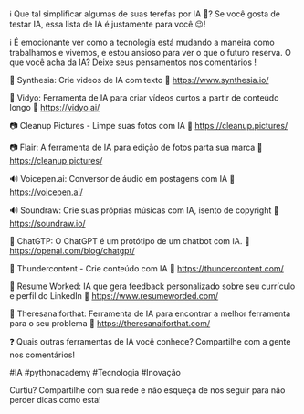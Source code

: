 
ℹ️ Que tal simplificar algumas de suas terefas por IA 🤖? Se você gosta de testar IA, essa lista de IA é justamente para você 😉!

ℹ️ É emocionante ver como a tecnologia está mudando a maneira como trabalhamos e vivemos, e estou ansioso para ver o que o futuro reserva. O que você acha da IA? Deixe seus pensamentos nos comentários !

🎥 Synthesia: Crie videos de IA com texto
🔗 https://www.synthesia.io/

🎥 Vidyo: Ferramenta de IA para criar vídeos curtos a partir de conteúdo longo
🔗 https://vidyo.ai/

📷 Cleanup Pictures - Limpe suas fotos com IA
🔗 https://cleanup.pictures/

📷 Flair: A ferramenta de IA para edição de fotos parta sua marca
🔗 https://cleanup.pictures/

🔊 Voicepen.ai: Conversor de áudio em postagens com IA
🔗 https://voicepen.ai/

🔊 Soundraw: Crie suas próprias músicas com IA, isento de copyright
🔗 https://soundraw.io/

📄 ChatGTP: O ChatGPT é um protótipo de um chatbot com IA.
🔗 https://openai.com/blog/chatgpt/

📄 Thundercontent - Crie conteúdo com IA
🔗 https://thundercontent.com/

🧑 Resume Worked: IA que gera feedback personalizado sobre seu currículo e perfil do LinkedIn
🔗 https://www.resumeworded.com/

🧑 Theresanaiforthat: Ferramenta de IA para encontrar a melhor ferramenta para o seu problema
🔗 https://theresanaiforthat.com/


❓ Quais outras ferramentas de IA você conhece? Compartilhe com a gente nos comentários!

#IA  #pythonacademy #Tecnologia #Inovação

Curtiu? Compartilhe com sua rede e não esqueça de nos seguir para não perder dicas como esta!

